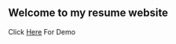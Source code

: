## Welcome to my resume website


Click <a target = "_" href = "https://amanuelr.github.io/amanuelreda/">Here</a> For Demo
